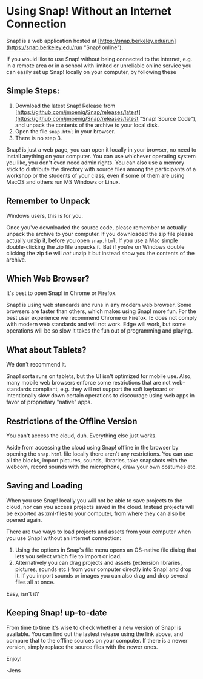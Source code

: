 # Using Snap! Without an Internet Connection

Snap! is a web application hosted at
[https://snap.berkeley.edu/run](https://snap.berkeley.edu/run "Snap! online").
   
If you would like to use Snap! without being connected to the internet, e.g. in a remote area
or in a school with limited or unreliable online service you can easily set up Snap! locally on
your computer, by following these

## Simple Steps:

1. Download the latest Snap! Release from
[https://github.com/jmoenig/Snap/releases/latest](https://github.com/jmoenig/Snap/releases/latest "Snap! Source Code"), and unpack the contents of the archive to your local disk.
2. Open the file `snap.html` in your browser.
3. There is no step 3.

Snap! is just a web page, you can open it locally in your browser, no need to install anything
on your computer. You can use whichever operating system you like, you don't even need
admin rights. You can also use a memory stick to distribute the directory with source files
among the participants of a workshop or the students of your class, even if some of them
are using MacOS and others run MS Windows or Linux. 

## Remember to Unpack

Windows users, this is for you.

Once you've downloaded the source code, please remember to actually unpack the archive
to your computer. If you downloaded the zip file please actually unzip it, before you open
`snap.html`. If you use a Mac simple double-clicking the zip file unpacks it. But if you're
on Windows double clicking the zip fie will *not* unzip it but instead show you the contents of
the archive.

## Which Web Browser?

It's best to open Snap! in Chrome or Firefox.

Snap! is using web standards and runs in any modern web browser. Some browsers are faster
than others, which makes using Snap! more fun. For the best user experience we recommend
Chrome or Firefox. IE does not comply with modern web standards and will not work. Edge
will work, but some operations will be so slow it takes the fun out of programming and playing. 

## What about Tablets?

We don't recommend it.

Snap! sorta runs on tablets, but the UI isn't optimized for mobile use. Also, many mobile
web browsers enforce some restrictions that are not web-standards compliant, e.g. they
will not support the soft keyboard or intentionally slow down certain operations to discourage
using web apps in favor of proprietary "native" apps.

## Restrictions of the Offline Version

You can't access the cloud, duh. Everything else just works.

Aside from accessing the cloud using Snap! offline in the browser by opening the `snap.html`
file locally there aren't any restrictions. You can use all the blocks, import pictures, sounds,
libraries, take snapshots with the webcom, record sounds with the microphone, draw your
own costumes etc.

## Saving and Loading

When you use Snap! locally you will not be able to save projects to the cloud, nor can you
access projects saved in the cloud. Instead projects will be exported as xml-files to your
computer, from where they can also be opened again.

There are two ways to load projects and assets from your computer when you use Snap!
without an internet connection:

1. Using the options in Snap's file menu opens an OS-native file dialog that lets you select
which file to import or load.
2. Alternatively you can drag projects and assets (extension libraries, pictures, sounds etc.)
from your computer directly into Snap! and drop it. If you import sounds or images you can
also drag and drop several files all at once.

Easy, isn't it?

## Keeping Snap! up-to-date

From time to time it's wise to check whether a new version of Snap! is available. You can
find out the lastest release using the link above, and compare that to the offline sources on
your computer. If there is a newer version, simply replace the source files with the newer ones.


Enjoy!

-Jens
